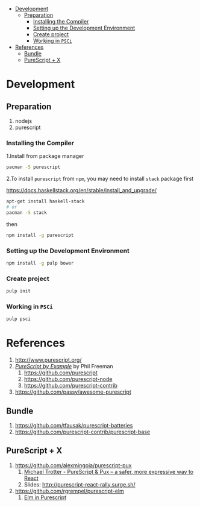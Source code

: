 - [Development](#orgca33536)
  - [Preparation](#org5c0b7a3)
    - [Installing the Compiler](#orge55bc72)
    - [Setting up the Development Environment](#org73aa8bf)
    - [Create project](#orgaae051a)
    - [Working in `PSCi`](#org86aff42)
- [References](#org7864684)
  - [Bundle](#orgd9c2f20)
  - [PureScript + X](#org11a87be)



<a id="orgca33536"></a>

# Development


<a id="org5c0b7a3"></a>

## Preparation

1.  nodejs
2.  purescript


<a id="orge55bc72"></a>

### Installing the Compiler

1.Install from package manager

```bash
pacman -S purescript
```

2.To install `purescript` from `npm`, you may need to install `stack` package first

<https://docs.haskellstack.org/en/stable/install_and_upgrade/>

```bash
apt-get install haskell-stack
# or
pacman -S stack
```

then

```bash
npm install -g purescript
```


<a id="org73aa8bf"></a>

### Setting up the Development Environment

```bash
npm install -g pulp bower
```


<a id="orgaae051a"></a>

### Create project

```bash
pulp init
```


<a id="org86aff42"></a>

### Working in `PSCi`

```bash
pulp psci
```


<a id="org7864684"></a>

# References

1.  <http://www.purescript.org/>
2.  [*PureScript by Example*](https://leanpub.com/purescript) by Phil Freeman
    1.  <https://github.com/purescript>
    2.  <https://github.com/purescript-node>
    3.  <https://github.com/purescript-contrib>
3.  <https://github.com/passy/awesome-purescript>


<a id="orgd9c2f20"></a>

## Bundle

1.  <https://github.com/tfausak/purescript-batteries>
2.  <https://github.com/purescript-contrib/purescript-base>


<a id="org11a87be"></a>

## PureScript + X

1.  <https://github.com/alexmingoia/purescript-pux>
    1.  [Michael Trotter - PureScript & Pux &#x2013; a safer, more expressive way to React](https://www.youtube.com/watch?v=MvAiOTJNLNQ)
    2.  Slides: <http://purescript-react-rally.surge.sh/>
2.  <https://github.com/rgrempel/purescript-elm>
    1.  [Elm in Purescript](https://www.youtube.com/watch?v=O_kWwaghZ9U)
